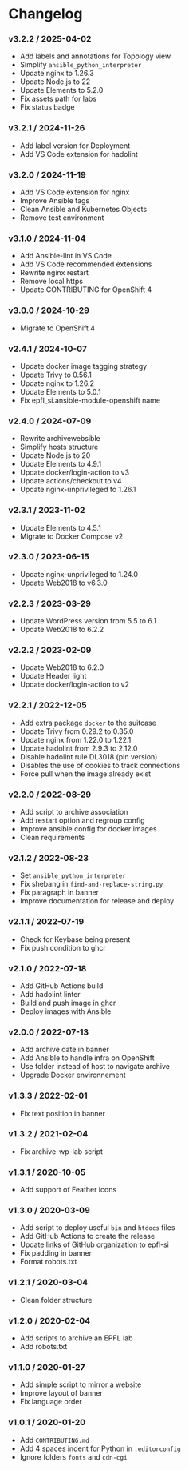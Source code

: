 Changelog
=========

### v3.2.2 / 2025-04-02

  - Add labels and annotations for Topology view
  - Simplify `ansible_python_interpreter`
  - Update nginx to 1.26.3
  - Update Node.js to 22
  - Update Elements to 5.2.0
  - Fix assets path for labs
  - Fix status badge

### v3.2.1 / 2024-11-26

  - Add label version for Deployment
  - Add VS Code extension for hadolint

### v3.2.0 / 2024-11-19

  - Add VS Code extension for nginx
  - Improve Ansible tags
  - Clean Ansible and Kubernetes Objects
  - Remove test environment

### v3.1.0 / 2024-11-04

  - Add Ansible-lint in VS Code
  - Add VS Code recommended extensions
  - Rewrite nginx restart
  - Remove local https
  - Update CONTRIBUTING for OpenShift 4

### v3.0.0 / 2024-10-29

  - Migrate to OpenShift 4

### v2.4.1 / 2024-10-07

  - Update docker image tagging strategy
  - Update Trivy to 0.56.1
  - Update nginx to 1.26.2
  - Update Elements to 5.0.1
  - Fix epfl_si.ansible-module-openshift name

### v2.4.0 / 2024-07-09

  - Rewrite archivewebsible
  - Simplify hosts structure
  - Update Node.js to 20
  - Update Elements to 4.9.1
  - Update docker/login-action to v3
  - Update actions/checkout to v4
  - Update nginx-unprivileged to 1.26.1

### v2.3.1 / 2023-11-02

  - Update Elements to 4.5.1
  - Migrate to Docker Compose v2

### v2.3.0 / 2023-06-15

  - Update nginx-unprivileged to 1.24.0
  - Update Web2018 to v6.3.0

### v2.2.3 / 2023-03-29

  - Update WordPress version from 5.5 to 6.1
  - Update Web2018 to 6.2.2

### v2.2.2 / 2023-02-09

  - Update Web2018 to 6.2.0
  - Update Header light
  - Update docker/login-action to v2

### v2.2.1 / 2022-12-05

  - Add extra package `docker` to the suitcase
  - Update Trivy from 0.29.2 to 0.35.0
  - Update nginx from 1.22.0 to 1.22.1
  - Update hadolint from 2.9.3 to 2.12.0
  - Disable hadolint rule DL3018 (pin version)
  - Disables the use of cookies to track connections
  - Force pull when the image already exist

### v2.2.0 / 2022-08-29

  - Add script to archive association
  - Add restart option and regroup config
  - Improve ansible config for docker images
  - Clean requirements

### v2.1.2 / 2022-08-23

  - Set `ansible_python_interpreter`
  - Fix shebang in `find-and-replace-string.py`
  - Fix paragraph in banner
  - Improve documentation for release and deploy

### v2.1.1 / 2022-07-19

  - Check for Keybase being present
  - Fix push condition to ghcr

### v2.1.0 / 2022-07-18

  - Add GitHub Actions build
  - Add hadolint linter
  - Build and push image in ghcr
  - Deploy images with Ansible

### v2.0.0 / 2022-07-13

  - Add archive date in banner
  - Add Ansible to handle infra on OpenShift
  - Use folder instead of host to navigate archive
  - Upgrade Docker environnement

### v1.3.3 / 2022-02-01

  - Fix text position in banner

### v1.3.2 / 2021-02-04

  - Fix archive-wp-lab script

### v1.3.1 / 2020-10-05

  - Add support of Feather icons

### v1.3.0 / 2020-03-09

  - Add script to deploy useful `bin` and `htdocs` files
  - Add GitHub Actions to create the release
  - Update links of GitHub organization to epfl-si
  - Fix padding in banner
  - Format robots.txt

### v1.2.1 / 2020-03-04

  - Clean folder structure

### v1.2.0 / 2020-02-04

  - Add scripts to archive an EPFL lab
  - Add robots.txt

### v1.1.0 / 2020-01-27

  - Add simple script to mirror a website
  - Improve layout of banner
  - Fix language order

### v1.0.1 / 2020-01-20

  - Add `CONTRIBUTING.md`
  - Add 4 spaces indent for Python in `.editorconfig`
  - Ignore folders `fonts` and `cdn-cgi`

